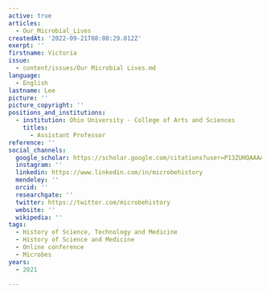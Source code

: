 ```yaml
---
active: true
articles:
  - Our_Microbial_Lives
createdAt: '2022-09-21T08:08:29.812Z'
exerpt: ''
firstname: Victoria
issue:
  - content/issues/Our Microbial Lives.md
language:
  - English
lastname: Lee
picture: ''
picture_copyright: ''
positions_and_institutions:
  - institution: Ohio University - College of Arts and Sciences
    titles:
      - Assistant Professor
reference: ''
social_channels:
  google_scholar: https://scholar.google.com/citations?user=P13ZUHQAAAAJ&hl=en
  instagram: ''
  linkedin: https://www.linkedin.com/in/microbehistory
  mendeley: ''
  orcid: ''
  researchgate: ''
  twitter: https://twitter.com/microbehistory
  website: ''
  wikipedia: ''
tags:
  - History of Science, Technology and Medicine
  - History of Science and Medicine
  - Online conference
  - Microbes
years:
  - 2021

---
```

